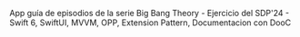 App guía de episodios de la serie Big Bang Theory - Ejercicio del SDP'24 - Swift 6, SwiftUI, MVVM, OPP, Extension Pattern, Documentacion con DooC
